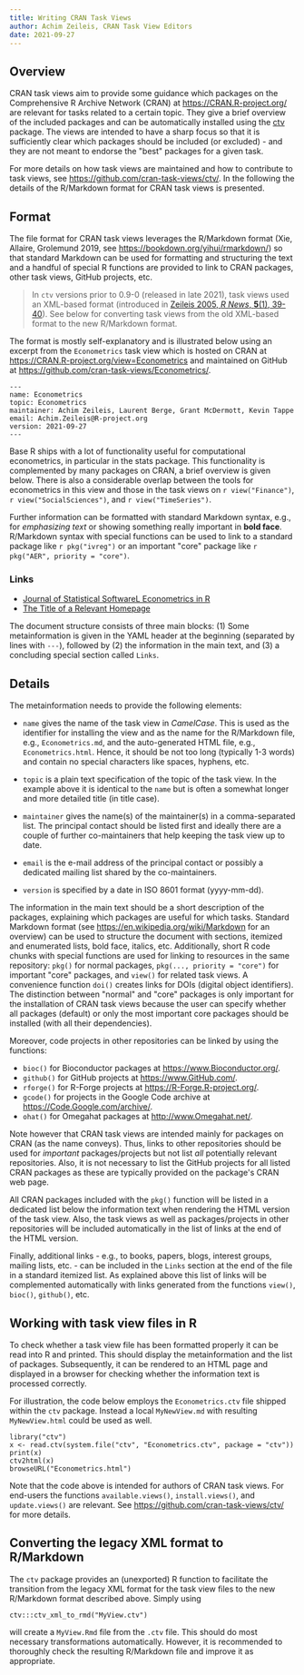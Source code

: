 ```yaml
---
title: Writing CRAN Task Views
author: Achim Zeileis, CRAN Task View Editors
date: 2021-09-27
---
```



## Overview

CRAN task views aim to provide some guidance which packages on the Comprehensive
R Archive Network (CRAN) at <https://CRAN.R-project.org/> are relevant for tasks
related to a certain topic. They give a brief overview of the included packages
and can be automatically installed using the
[ctv](https://CRAN.R-project.org/package=ctv) package. The views are intended to
have a sharp focus so that it is sufficiently clear which packages should be
included (or excluded) - and they are not meant to endorse the "best" packages
for a given task.

For more details on how task views are maintained and how to contribute to
task views, see <https://github.com/cran-task-views/ctv/>. In the following
the details of the R/Markdown format for CRAN task views is presented.


## Format

The file format for CRAN task views leverages the R/Markdown format
(Xie, Allaire, Grolemund 2019, see <https://bookdown.org/yihui/rmarkdown/>)
so that standard Markdown can be used for formatting and structuring the
text and a handful of special R functions are provided to link to CRAN
packages, other task views, GitHub projects, etc.

> In `ctv` versions prior to 0.9-0 (released in late 2021), task views used
> an XML-based format (introduced in [Zeileis 2005, _R News_, **5**(1), 39-40](https://www.r-project.org/doc/Rnews/Rnews_2005-1.pdf)).
> See below for converting task views from the old XML-based format to the
> new R/Markdown format.

The format is mostly self-explanatory and is illustrated below using an
excerpt from the `Econometrics` task view which is hosted on CRAN at
<https://CRAN.R-project.org/view=Econometrics> and maintained on GitHub at
<https://github.com/cran-task-views/Econometrics/>.

```
---
name: Econometrics
topic: Econometrics
maintainer: Achim Zeileis, Laurent Berge, Grant McDermott, Kevin Tappe
email: Achim.Zeileis@R-project.org
version: 2021-09-27
---
```
Base R ships with a lot of functionality useful for computational econometrics,
in particular in the stats package. This functionality is complemented by many
packages on CRAN, a brief overview is given below. There is also a considerable
overlap between the tools for econometrics in this view and those in the task
views on `r view("Finance")`, `r view("SocialSciences")`, and
`r view("TimeSeries")`.

Further information can be formatted with standard Markdown syntax, e.g., for
_emphasizing text_ or showing something really important in **bold face**.
R/Markdown syntax with special functions can be used to link to a standard
package like `r pkg("ivreg")` or an important "core" package like
`r pkg("AER", priority = "core")`.

### Links
- [Journal of Statistical SoftwareL Econometrics in R](https://www.jstatsoft.org/v27/)
- [The Title of a Relevant Homepage](http://path/to/homepage/)

The document structure consists of three main blocks: (1) Some metainformation
is given in the YAML header at the beginning (separated by lines with `---`),
followed by (2) the information in the main text, and (3) a concluding special
section called `Links`.


## Details

The metainformation needs to provide the following elements:

* `name` gives the name of the task view in _CamelCase_. This is used as the
identifier for installing the view and as the name for the R/Markdown file, e.g.,
`Econometrics.md`, and the auto-generated HTML file, e.g., `Econometrics.html`.
Hence, it should be not too long (typically 1-3 words) and contain no special
characters like spaces, hyphens, etc.

* `topic` is a plain text specification of the topic of the task view. In the
example above it is identical to the `name` but is often a somewhat longer and
more detailed title (in title case).

* `maintainer` gives the name(s) of the maintainer(s) in a comma-separated list.
The principal contact should be listed first and ideally there are a couple of
further co-maintainers that help keeping the task view up to date.

* `email` is the e-mail address of the principal contact or possibly a dedicated
mailing list shared by the co-maintainers.

* `version` is specified by a date in ISO 8601 format (yyyy-mm-dd).

The information in the main text should be a short description of the packages,
explaining which packages are useful for which tasks. Standard Markdown format
(see <https://en.wikipedia.org/wiki/Markdown> for an overview) can be used to
structure the document with sections, itemized and enumerated lists, bold face,
italics, etc. Additionally, short R code chunks with special functions are used for linking
to resources in the same repository: `pkg()` for normal packages,
`pkg(..., priority = "core")` for important "core" packages,  and
`view()` for related task views. A convenience function `doi()` creates links for
DOIs (digital object identifiers). The distinction between "normal" and "core"
packages is only important for the installation of CRAN task views because the
user can specify whether all packages (default) or only the most important core
packages should be installed (with all their dependencies).

Moreover, code projects in other repositories can be linked by using the functions:

* `bioc()` for Bioconductor packages at <https://www.Bioconductor.org/>.
* `github()` for GitHub projects at <https://www.GitHub.com/>.
* `rforge()` for R-Forge projects at <https://R-Forge.R-project.org/>.
* `gcode()` for projects in the Google Code archive at <https://Code.Google.com/archive/>.
* `ohat()` for Omegahat packages at <http://www.Omegahat.net/>.

Note however that CRAN task views are intended mainly for packages on CRAN (as the
name conveys). Thus, links to other repositories should be used for _important_
packages/projects but not list _all_ potentially relevant repositories. Also, it
is not necessary to list the GitHub projects for all listed CRAN packages as these
are typically provided on the package's CRAN web page.

All CRAN packages included with the `pkg()` function will be listed in a dedicated
list below the information text when rendering the HTML version of the task view.
Also, the task views as well as packages/projects in other repositories will be
included automatically in the list of links at the end of the HTML version.

Finally, additional links - e.g., to books, papers, blogs, interest groups, mailing
lists, etc. - can be included in the `Links` section at the end of the file in
a standard itemized list. As explained above this list of links will be complemented
automatically with links generated from the functions `view()`, `bioc()`, `github()`,
etc.


## Working with task view files in R

To check whether a task view file has been formatted properly it can be read into
R and printed. This should display the metainformation and the list of packages.
Subsequently, it can be rendered to an HTML page and displayed in a browser for
checking whether the information text is processed correctly.

For illustration, the code below employs the `Econometrics.ctv` file shipped
within the `ctv` package. Instead a local `MyNewView.md` with resulting
`MyNewView.html` could be used as well.

```
library("ctv")
x <- read.ctv(system.file("ctv", "Econometrics.ctv", package = "ctv"))
print(x)
ctv2html(x)
browseURL("Econometrics.html")
```

Note that the code above is intended for authors of CRAN task views. For end-users
the functions `available.views()`, `install.views()`, and `update.views()` are
relevant. See <https://github.com/cran-task-views/ctv/> for more details.


## Converting the legacy XML format to R/Markdown

The `ctv` package provides an (unexported) R function to facilitate the transition
from the legacy XML format for the task view files to the new R/Markdown format
described above. Simply using

```
ctv:::ctv_xml_to_rmd("MyView.ctv")
```

will create a `MyView.Rmd` file from the `.ctv` file. This should do most necessary
transformations automatically. However, it is recommended to thoroughly check
the resulting R/Markdown file and improve it as appropriate.

